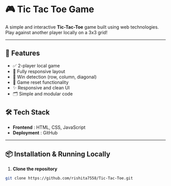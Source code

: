 # 🎮 Tic Tac Toe Game

A simple and interactive **Tic-Tac-Toe** game built using web technologies. Play against another player locally on a 3x3 grid!

---

## 🚀 Features

- ✅ 2-player local game
- 📱 Fully responsive layout
- 🧠 Win detection (row, column, diagonal)
- 🔄 Game reset functionality
- ✨ Responsive and clean UI
- 🗂️ Simple and modular code

## 🛠 Tech Stack

- **Frontend** : HTML, CSS, JavaScript
- **Deployment** : GitHub

---

## 📦 Installation & Running Locally

1. **Clone the repository**

```bash
git clone https://github.com/rishita7558/Tic-Tac-Toe.git
```
